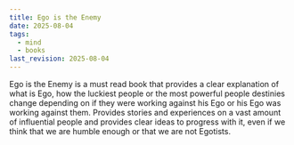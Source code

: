 ```yaml
---
title: Ego is the Enemy
date: 2025-08-04
tags:
  - mind
  - books
last_revision: 2025-08-04
---
```

Ego is the Enemy is a must read book that provides a clear explanation of what is Ego, how the luckiest people or the most powerful people destinies change depending on if they were working against his Ego or his Ego was working against them. Provides stories and experiences on a vast amount of influential people and provides clear ideas to progress with it, even if we think that we are humble enough or that we are not Egotists.